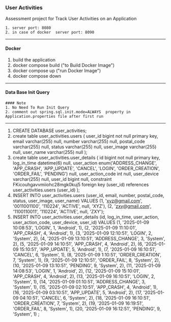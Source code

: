 ### User Activities

Assessment  project for  Track User Activities on an Application

```
1. server port: 8080
2. in case of docker  server port: 8090
```

---

#### Docker

1. build the application
2. docker compose build ("to Build Docker Image")
3. docker compose up ("run Docker Image")
4. docker compose down

---

#### Data Base Init Query

```
#### Note 
1. No Need To Run Init Query
2. comment out spring.sql.init.mode=ALWAYS  property in Application.properties file after first run

```

---

1. CREATE DATABASE user_activities;
2. create table user_activities.users ( user_id bigint not null primary key, email varchar(255) null,
   number varchar(255) null, postal_code varchar(255) null, status varchar(255) null,
   user_image varchar(255) null, user_name varchar(255) null );
3. create table user_activities.user_details
   (
   id bigint not null
   primary key,
   log_in_time datetime(6) null,
   user_action enum('ADDRESS_CHANGE', 'APP_CRASH', 'APP_UPDATE', 'CANCEL', 'LOGIN', 'ORDER_CREATION', 'ORDER_FAIL', 'PENDING') null,
   user_action_code int null,
   user_device varchar(255) null,
   user_id bigint null,
   constraint FKicouhgavvmiiohc28mgk0kuj5
   foreign key (user_id) references user_activities.users (user_id)
   );
4. INSERT INTO user_activities.users (user_id, email, number, postal_code, status, user_image, user_name)
   VALUES (1, 'xyz@gmail.com', '0011001100', '110224', 'ACTIVE', null, 'XYZ'),
   (2, 'zxy@gmail.com', '1100110011', '110224', 'ACTIVE', null, 'ZXY');
5. INSERT INTO user_activities.user_details (id, log_in_time, user_action, user_action_code, user_device, user_id)
   VALUES (1, '2025-01-09 10:08:53', 'LOGIN', 1, 'Android', 1),
   (2, '2025-01-09 11:10:01', 'APP_CRASH', 4, 'Android', 1),
   (3, '2025-01-09 12:10:51', 'LOGIN', 2, 'System', 2),
   (4, '2025-01-09 13:10:51', 'ADDRESS_CHANGE', 3, 'System', 2),
   (5, '2025-01-09 14:10:51', 'APP_CRASH', 4, 'Android', 2),
   (6, '2025-01-09 15:10:51', 'APP_UPDATE', 5, 'Android', 1),
   (7, '2025-01-09 16:10:51', 'CANCEL', 6, 'System', 1),
   (8, '2025-01-09 1:10:51', 'ORDER_CREATION', 7, 'System', 1),
   (9, '2025-01-09 12:10:51', 'ORDER_FAIL', 8, 'System', 2),
   (10, '2025-01-09 13:10:51', 'PENDING', 9, 'System', 2),
   (11, '2025-01-09 14:08:53', 'LOGIN', 1, 'Android', 2),
   (12, '2025-01-09 15:10:01', 'APP_CRASH', 4, 'Android', 2),
   (13, '2025-01-09 16:10:51', 'LOGIN', 2, 'System', 1),
   (14, '2025-01-09 01:10:51', 'ADDRESS_CHANGE', 3, 'System', 1),
   (15, '2025-01-09 02:10:51', 'APP_CRASH', 4, 'Android', 1),
   (16, '2025-01-09 03:10:51', 'APP_UPDATE', 5, 'Android', 2),
   (17, '2025-01-09 04:10:51', 'CANCEL', 6, 'System', 2),
   (18, '2025-01-09 16:10:51', 'ORDER_CREATION', 7, 'System', 2),
   (19, '2025-01-09 16:19:51', 'ORDER_FAIL', 8, 'System', 1),
   (20, '2025-01-09 16:12:51', 'PENDING', 9, 'System', 1)
   ;
